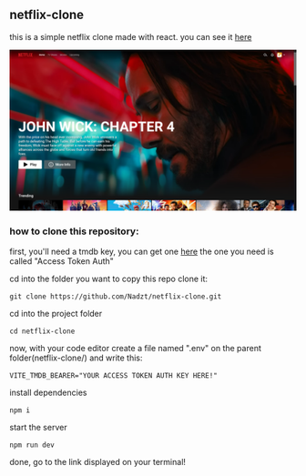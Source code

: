 ## netflix-clone
this is a simple netflix clone made with react.
you can see it [here](https://netflix-clone-mocha-two.vercel.app/)

![screenshot](https://github.com/Nadzt/netflix-clone/blob/main/images/screenshot-1.png)

### how to clone this repository:
first, you'll need a tmdb key, you can get one [here](https://developer.themoviedb.org/reference/intro/authentication)
the one you need is called "Access Token Auth"

cd into the folder you want to copy this repo
clone it:

    git clone https://github.com/Nadzt/netflix-clone.git
cd into the project folder

    cd netflix-clone
now, with your code editor create a file named ".env"
on the parent folder(netflix-clone/)
and write this:

    VITE_TMDB_BEARER="YOUR ACCESS TOKEN AUTH KEY HERE!"
install dependencies

    npm i
start the server

    npm run dev
done, go to the link displayed on your terminal!
